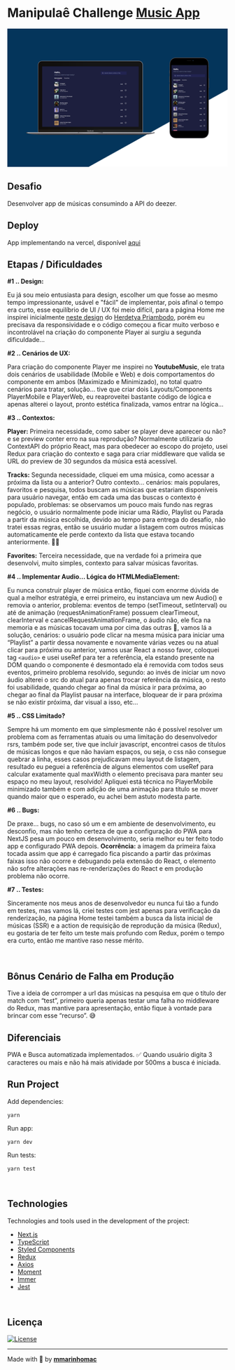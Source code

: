 # Manipulaê Challenge [Music App](https://next-manipulae-challenge.vercel.app/)
![Preview](public/preview.png)
<br>

## Desafio

Desenvolver app de músicas consumindo a API do deezer.
<br>

## Deploy

App implementando na vercel, disponível [aqui](https://next-manipulae-challenge.vercel.app/)
<br>

## Etapas / Dificuldades

**\#1 .. Design:**

Eu já sou meio entusiasta para design, escolher um que fosse ao mesmo tempo impressionante, usável e "fácil" de implementar, pois afinal o tempo era curto, esse equilíbrio de UI / UX foi meio difícil, para a página Home me inspirei inicialmente [neste design](https://dribbble.com/shots/15593083-Podcast-App) do [Herdetya Priambodo](https://dribbble.com/herdetya), porém eu precisava da responsividade e o código começou a ficar muito verboso e incontrolável na criação do componente Player ai surgiu a segunda dificuldade...

**\#2 .. Cenários de UX:**

Para criação do componente Player me inspirei no **YoutubeMusic**, ele trata dois cenários de usabilidade (Mobile e Web) e dois comportamentos do componente em ambos (Maximizado e Minimizado), no total quatro cenários para tratar, solução... tive que criar dois Layouts/Components PlayerMobile e PlayerWeb, eu reaproveitei bastante código de lógica e apenas alterei o layout, pronto estética finalizada, vamos entrar na lógica...

**\#3 .. Contextos:**

**Player:** Primeira necessidade, como saber se player deve aparecer ou não? e se preview conter erro na sua reprodução? Normalmente utilizaria do ContextAPI do próprio React, mas para obedecer ao escopo do projeto, usei Redux para criação do contexto e saga para criar middleware que valida se URL do preview de 30 segundos da música está acessível.

**Tracks:** Segunda necessidade, cliquei em uma música, como acessar a próxima da lista ou a anterior? Outro contexto... cenários: mais populares, favoritos e pesquisa, todos buscam as músicas que estariam disponíveis para usuário navegar, então em cada uma das buscas o contexto é populado, problemas: se observamos um pouco mais fundo nas regras negócio, o usuário normalmente pode iniciar uma Rádio, Playlist ou Parada a partir da música escolhida, devido ao tempo para entrega do desafio, não tratei essas regras, então se usuário mudar a listagem com outros músicas automaticamente ele perde contexto da lista que estava tocando anteriormente. 🤷‍♂️

**Favorites:** Terceira necessidade, que na verdade foi a primeira que desenvolvi, muito simples, contexto para salvar músicas favoritas.

**\#4 .. Implementar Audio... Lógica do HTMLMediaElement:**

Eu nunca construir player de música então, fiquei com enorme dúvida de qual a melhor estratégia, e errei primeiro, eu instanciava um new Audio() e removia o anterior, problema: eventos de tempo (setTimeout, setInterval) ou até de animação (requestAnimationFrame) possuem clearTimeout, clearInterval e cancelRequestAnimationFrame, o áudio não, ele fica na memoria e as músicas tocavam uma por cima das outras 🤯, vamos lá a solução, cenários: o usuário pode clicar na mesma música para iniciar uma “Playlist” a partir dessa novamente e novamente várias vezes ou na atual clicar para próxima ou anterior, vamos usar React a nosso favor, coloquei tag ```<audio>``` e usei useRef para ter a referência, ela estando presente na DOM quando o componente é desmontado ela é removida com todos seus eventos, primeiro problema resolvido, segundo: ao invés de iniciar um novo áudio alterei o src do atual para apenas trocar referência da música, o resto foi usabilidade, quando chegar ao final da música ir para próxima, ao chegar ao final da Playlist pausar na interface, bloquear de ir para próxima se não existir próxima, dar visual a isso, etc...

**\#5 .. CSS Limitado?**

Sempre há um momento em que simplesmente não é possível resolver um problema com as ferramentas atuais ou uma limitação do desenvolvedor rsrs, também pode ser, tive que incluir javascript, encontrei casos de títulos de músicas longos e que não haviam espaços, ou seja, o css não consegue quebrar a linha, esses casos prejudicavam meu layout de listagem, resultado eu peguei a referência de alguns elementos com useRef para calcular exatamente qual maxWidth o elemento precisava para manter seu espaço no meu layout, resolvido! Apliquei está técnica no PlayerMobile minimizado também e com adição de uma animação para título se mover quando maior que o esperado, eu achei bem astuto modesta parte.

**\#6 .. Bugs:**

De praxe... bugs, no caso só um e em ambiente de desenvolvimento, eu desconfio, mas não tenho certeza de que a configuração do PWA para NextJS pesa um pouco em desenvolvimento, seria melhor eu ter feito todo app e configurado PWA depois. 
**Ocorrência:** a imagem da primeira faixa tocada assim que app é carregado fica piscando a partir das próximas faixas isso não ocorre e debugando pela extensão do React, o elemento não sofre alterações nas re-renderizações do React e em produção problema não ocorre.


**\#7 .. Testes:**

Sinceramente nos meus anos de desenvolvedor eu nunca fui tão a fundo em testes, mas vamos lá, criei testes com jest apenas para verificação da renderização, na página Home testei também a busca da lista inicial de músicas (SSR) e a action de requisição de reprodução da música (Redux), eu gostaria de ter feito um teste mais profundo com Redux, porém o tempo era curto, então me mantive raso nesse mérito.

<br>

## Bônus Cenário de Falha em Produção

Tive a ideia de corromper a url das músicas na pesquisa em que o título der match com “test”, primeiro queria apenas testar uma falha no middleware do Redux, mas mantive para apresentação, então fique à vontade para brincar com esse “recurso”. 😅 
<br>

## Diferenciais

PWA e Busca automatizada implementados. ✅
Quando usuário digita 3 caracteres ou mais e não há mais atividade por 500ms a busca é iniciada.
<br>

## Run Project

Add dependencies:


```
yarn

```
Run app:


```
yarn dev

```
Run tests:


```
yarn test

```
<br>

## Technologies

Technologies and tools used in the development of the project:

- [Next.js](https://nextjs.org/)
- [TypeScript](https://www.typescriptlang.org/)
- [Styled Components](https://styled-components.com/)
- [Redux](https://redux.js.org/)
- [Axios](https://github.com/axios/axios)
- [Moment](https://github.com/moment/moment/)
- [Immer](https://immerjs.github.io/immer/)
- [Jest](https://jestjs.io/)
<br>

## Licença
<a href="https://opensource.org/licenses/MIT">
    <img alt="License" src="https://img.shields.io/badge/license-MIT-ff512f?style=flat-square">
</a>
<br>

---
Made with 💖 by [**mmarinhomac**](https://github.com/mmarinhomac)